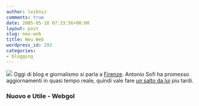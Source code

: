 ```yaml
---
author: leibniz
comments: true
date: 2005-05-18 07:33:56+00:00
layout: post
slug: neu-web
title: Neu Web
wordpress_id: 293
categories:
- blogging
---
```


![](http://www.webgol.it/images/nupiccolo.jpg) Oggi di blog e giornalismo si parla a [Firenze](http://www.nuovoeutile.it/index.php?cat=12&story=377). Antonio Sofi ha promesso aggiornamenti in quasi tempo reale, quindi vale fare [un salto da lui](http://www.webgol.it/) piu tardi.  



### Nuovo e Utile - Webgol
